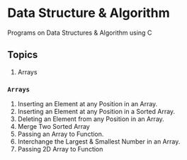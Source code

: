 # Data Structure & Algorithm 

Programs on Data Structures & Algorithm using C

## Topics

1. Arrays

### `Arrays`

1. Inserting an Element at any Position in an Array.
2. Inserting an Element at any Position in a Sorted Array.
3. Deleting an Element from any Position in an Array.
4. Merge Two Sorted Array
5. Passing an Array to Function.
6. Interchange the Largest & Smallest Number in an Array.
7. Passing 2D Array to Function